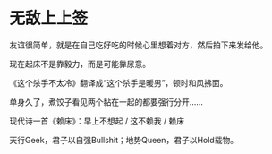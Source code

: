 # 无敌上上签

友谊很简单，就是在自己吃好吃的时候心里想着对方，然后拍下来发给他。 

现在起床不是靠毅力，而是可能靠尿意。 

《这个杀手不太冷》翻译成“这个杀手是暖男”，顿时和风拂面。 

单身久了，煮饺子看见两个黏在一起的都要强行分开…… 

现代诗一首《赖床》：早上不想起 / 这不赖我 / 赖床 

天行Geek，君子以自强Bullshit；地势Queen，君子以Hold载物。